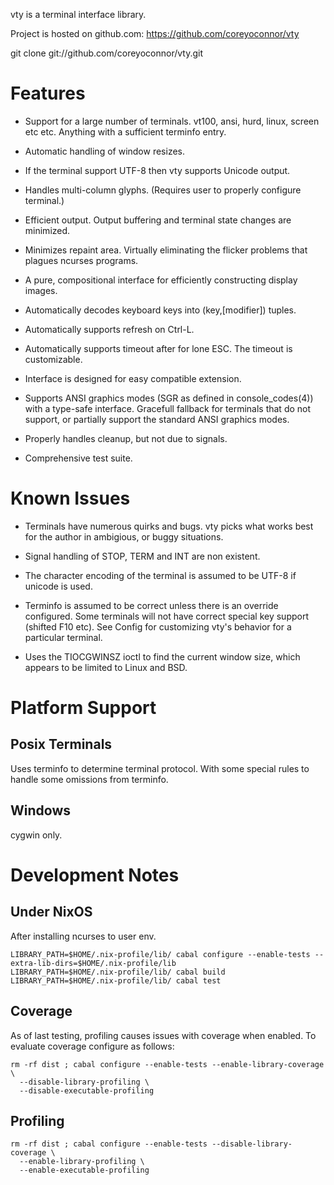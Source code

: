 vty is a terminal interface library.

Project is hosted on github.com: https://github.com/coreyoconnor/vty

git clone git://github.com/coreyoconnor/vty.git

# Features

* Support for a large number of terminals. vt100, ansi, hurd, linux, screen etc
  etc. Anything with a sufficient terminfo entry.

* Automatic handling of window resizes.

* If the terminal support UTF-8 then vty supports Unicode output.

* Handles multi-column glyphs. (Requires user to properly configure terminal.)

* Efficient output. Output buffering and terminal state changes are minimized.

* Minimizes repaint area. Virtually eliminating the flicker problems that
  plagues ncurses programs.

* A pure, compositional interface for efficiently constructing display images.

* Automatically decodes keyboard keys into (key,[modifier]) tuples.

* Automatically supports refresh on Ctrl-L.

* Automatically supports timeout after for lone ESC. The timeout is
  customizable.

* Interface is designed for easy compatible extension.

* Supports ANSI graphics modes (SGR as defined in console_codes(4)) with a
  type-safe interface. Gracefull fallback for terminals that do not support, or
  partially support the standard ANSI graphics modes.

* Properly handles cleanup, but not due to signals.

* Comprehensive test suite.

# Known Issues

* Terminals have numerous quirks and bugs. vty picks what works best for the
  author in ambigious, or buggy situations.

* Signal handling of STOP, TERM and INT are non existent.

* The character encoding of the terminal is assumed to be UTF-8 if
  unicode is used.

* Terminfo is assumed to be correct unless there is an override configured.
  Some terminals will not have correct special key support (shifted F10 etc).
  See Config for customizing vty's behavior for a particular terminal.

* Uses the TIOCGWINSZ ioctl to find the current window size, which appears to be
  limited to Linux and BSD.

# Platform Support

## Posix Terminals

Uses terminfo to determine terminal protocol. With some special rules to handle
some omissions from terminfo.

## Windows

cygwin only.

# Development Notes

## Under NixOS

After installing ncurses to user env.

~~~
LIBRARY_PATH=$HOME/.nix-profile/lib/ cabal configure --enable-tests --extra-lib-dirs=$HOME/.nix-profile/lib
LIBRARY_PATH=$HOME/.nix-profile/lib/ cabal build
LIBRARY_PATH=$HOME/.nix-profile/lib/ cabal test
~~~

## Coverage

As of last testing, profiling causes issues with coverage when enabled. To
evaluate coverage configure as follows:

~~~
rm -rf dist ; cabal configure --enable-tests --enable-library-coverage \
  --disable-library-profiling \
  --disable-executable-profiling
~~~

## Profiling


~~~
rm -rf dist ; cabal configure --enable-tests --disable-library-coverage \
  --enable-library-profiling \
  --enable-executable-profiling
~~~
